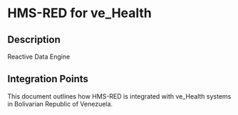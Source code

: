 # HMS-RED for ve_Health

## Description

Reactive Data Engine

## Integration Points

This document outlines how HMS-RED is integrated with ve_Health systems in Bolivarian Republic of Venezuela.
